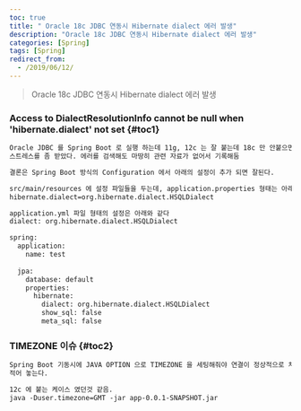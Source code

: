 ```yaml
---
toc: true
title: " Oracle 18c JDBC 연동시 Hibernate dialect 에러 발생"
description: "Oracle 18c JDBC 연동시 Hibernate dialect 에러 발생"
categories: [Spring]
tags: [Spring]
redirect_from:
  - /2019/06/12/
---
```


> Oracle 18c JDBC 연동시 Hibernate dialect 에러 발생

### Access to DialectResolutionInfo cannot be null when 'hibernate.dialect' not set {#toc1}

```md
Oracle JDBC 를 Spring Boot 로 실행 하는데 11g, 12c 는 잘 붙는데 18c 만 안붙으면서 에러가 발생해서
스트레스를 좀 받았다. 에러를 검색해도 마땅히 관련 자료가 없어서 기록해둠

결론은 Spring Boot 방식의 Configuration 에서 아래의 설정이 추가 되면 잘된다.

src/main/resources 에 설정 파일들을 두는데, application.properties 형태는 아래와 같고,
hibernate.dialect=org.hibernate.dialect.HSQLDialect

application.yml 파일 형태의 설정은 아래와 같다
dialect: org.hibernate.dialect.HSQLDialect

spring:
  application:
    name: test
    
  jpa:
    database: default
    properties:
      hibernate:
        dialect: org.hibernate.dialect.HSQLDialect
        show_sql: false
        meta_sql: false

```

### TIMEZONE 이슈 {#toc2}

```md
Spring Boot 기동시에 JAVA OPTION 으로 TIMEZONE 을 세팅해줘야 연결이 정상적으로 처리가 되는 경우가 있어서
적어 놓는다.

12c 에 붙는 케이스 였던것 같음.
java -Duser.timezone=GMT -jar app-0.0.1-SNAPSHOT.jar
```


[^1]: This is a footnote.

[kramdown]: https://kramdown.gettalong.org/
[My Blog]: https://marindie.github.io
